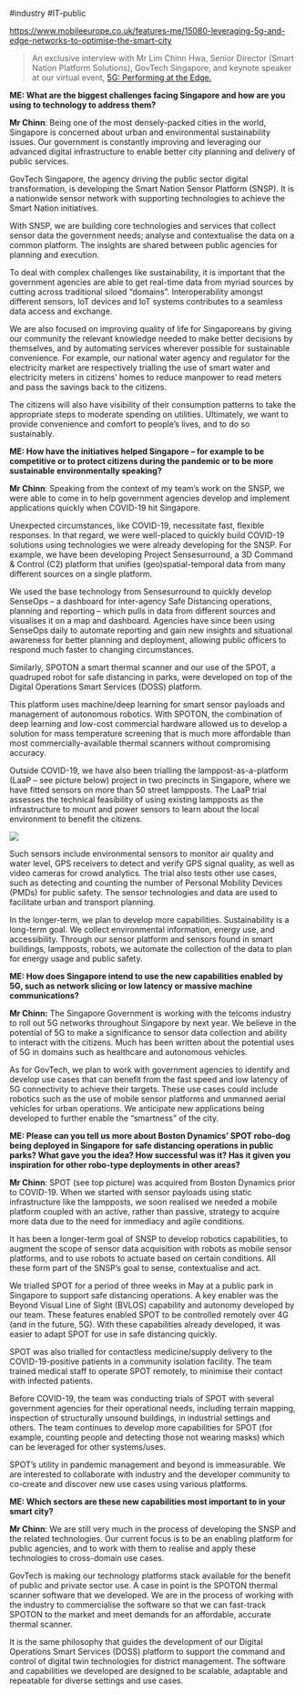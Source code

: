 #industry  #IT-public 

https://www.mobileeurope.co.uk/features-me/15080-leveraging-5g-and-edge-networks-to-optimise-the-smart-city

> An exclusive interview with Mr Lim Chinn Hwa, Senior Director (Smart Nation Platform Solutions), GovTech Singapore, and keynote speaker at our virtual event, [5G: Performing at the Edge.](https://performing5g.com/)

**ME: What are the biggest challenges facing Singapore and how are you using to technology to address them?**

**Mr Chinn**: Being one of the most densely-packed cities in the world, Singapore is concerned about urban and environmental sustainability issues. Our government is constantly improving and leveraging our advanced digital infrastructure to enable better city planning and delivery of public services.

GovTech Singapore, the agency driving the public sector digital transformation, is developing the Smart Nation Sensor Platform (SNSP). It is a nationwide sensor network with supporting technologies to achieve the Smart Nation initiatives.

With SNSP, we are building core technologies and services that collect sensor data the government needs; analyse and contextualise the data on a common platform. The insights are shared between public agencies for planning and execution.

To deal with complex challenges like sustainability, it is important that the government agencies are able to get real-time data from myriad sources by cutting across traditional siloed “domains”. Interoperability amongst different sensors, IoT devices and IoT systems contributes to a seamless data access and exchange.

We are also focused on improving quality of life for Singaporeans by giving our community the relevant knowledge needed to make better decisions by themselves, and by automating services wherever possible for sustainable convenience. For example, our national water agency and regulator for the electricity market are respectively trialling the use of smart water and electricity meters in citizens’ homes to reduce manpower to read meters and pass the savings back to the citizens.

The citizens will also have visibility of their consumption patterns to take the appropriate steps to moderate spending on utilities. Ultimately, we want to provide convenience and comfort to people’s lives, and to do so sustainably.

**ME: How have the initiatives helped Singapore – for example to be competitive or to protect citizens during the pandemic or to be more sustainable environmentally speaking?**

**Mr Chinn**: Speaking from the context of my team’s work on the SNSP, we were able to come in to help government agencies develop and implement applications quickly when COVID-19 hit Singapore.

Unexpected circumstances, like COVID-19, necessitate fast, flexible responses. In that regard, we were well-placed to quickly build COVID-19 solutions using technologies we were already developing for the SNSP. For example, we have been developing Project Sensesurround, a 3D Command & Control (C2) platform that unifies (geo)spatial-temporal data from many different sources on a single platform.

We used the base technology from Sensesurround to quickly develop SenseOps – a dashboard for inter-agency Safe Distancing operations, planning and reporting – which pulls in data from different sources and visualises it on a map and dashboard. Agencies have since been using SenseOps daily to automate reporting and gain new insights and situational awareness for better planning and deployment, allowing public officers to respond much faster to changing circumstances.

Similarly, SPOTON a smart thermal scanner and our use of the SPOT, a quadruped robot for safe distancing in parks, were developed on top of the Digital Operations Smart Services (DOSS) platform.

This platform uses machine/deep learning for smart sensor payloads and management of autonomous robotics. With SPOTON, the combination of deep learning and low-cost commercial hardware allowed us to develop a solution for mass temperature screening that is much more affordable than most commercially-available thermal scanners without compromising accuracy.

Outside COVID-19, we have also been trialling the lamppost-as-a-platform (LaaP – see picture below) project in two precincts in Singapore, where we have fitted sensors on more than 50 street lampposts. The LaaP trial assesses the technical feasibility of using existing lampposts as the infrastructure to mount and power sensors to learn about the local environment to benefit the citizens.

![](https://www.mobileeurope.co.uk/images/2019/Countries/Singapore_smart_lamppost.jpg)

Such sensors include environmental sensors to monitor air quality and water level, GPS receivers to detect and verify GPS signal quality, as well as video cameras for crowd analytics. The trial also tests other use cases, such as detecting and counting the number of Personal Mobility Devices (PMDs) for public safety. The sensor technologies and data are used to facilitate urban and transport planning.

In the longer-term, we plan to develop more capabilities. Sustainability is a long-term goal. We collect environmental information, energy use, and accessibility. Through our sensor platform and sensors found in smart buildings, lampposts, robots, we automate the collection of the data to plan for energy usage and public safety.

**ME: How does Singapore intend to use the new capabilities enabled by 5G, such as network slicing or low latency or massive machine communications?**

**Mr Chinn:** The Singapore Government is working with the telcoms industry to roll out 5G networks throughout Singapore by next year. We believe in the potential of 5G to make a significance to sensor data collection and ability to interact with the citizens. Much has been written about the potential uses of 5G in domains such as healthcare and autonomous vehicles.

As for GovTech, we plan to work with government agencies to identify and develop use cases that can benefit from the fast speed and low latency of 5G connectivity to achieve their targets. These use cases could include robotics such as the use of mobile sensor platforms and unmanned aerial vehicles for urban operations. We anticipate new applications being developed to further enable the “smartness” of the city.

**ME: Please can you tell us more about Boston Dynamics’ SPOT robo-dog being deployed in Singapore for safe distancing operations in public parks? What gave you the idea? How successful was it? Has it given you inspiration for other robo-type deployments in other areas?**

**Mr Chinn**: SPOT (see top picture) was acquired from Boston Dynamics prior to COVID-19. When we started with sensor payloads using static infrastructure like the lampposts, we soon realised we needed a mobile platform coupled with an active, rather than passive, strategy to acquire more data due to the need for immediacy and agile conditions.

It has been a longer-term goal of SNSP to develop robotics capabilities, to augment the scope of sensor data acquisition with robots as mobile sensor platforms, and to use robots to actuate based on certain conditions. All these form part of the SNSP’s goal to sense, contextualise and act.

We trialled SPOT for a period of three weeks in May at a public park in Singapore to support safe distancing operations. A key enabler was the Beyond Visual Line of Sight (BVLOS) capability and autonomy developed by our team. These features enabled SPOT to be controlled remotely over 4G (and in the future, 5G). With these capabilities already developed, it was easier to adapt SPOT for use in safe distancing quickly.

SPOT was also trialled for contactless medicine/supply delivery to the COVID-19-positive patients in a community isolation facility. The team trained medical staff to operate SPOT remotely, to minimise their contact with infected patients.

Before COVID-19, the team was conducting trials of SPOT with several government agencies for their operational needs, including terrain mapping, inspection of structurally unsound buildings, in industrial settings and others. The team continues to develop more capabilities for SPOT (for example, counting people and detecting those not wearing masks) which can be leveraged for other systems/uses.

SPOT’s utility in pandemic management and beyond is immeasurable. We are interested to collaborate with industry and the developer community to co-create and discover new use cases using various platforms.

**ME: Which sectors are these new capabilities most important to in your smart city?**

**Mr Chinn**: We are still very much in the process of developing the SNSP and the related technologies. Our current focus is to be an enabling platform for public agencies, and to work with them to realise and apply these technologies to cross-domain use cases.

GovTech is making our technology platforms stack available for the benefit of public and private sector use. A case in point is the SPOTON thermal scanner software that we developed. We are in the process of working with the industry to commercialise the software so that we can fast-track SPOTON to the market and meet demands for an affordable, accurate thermal scanner.

It is the same philosophy that guides the development of our Digital Operations Smart Services (DOSS) platform to support the command and control of digital twin technologies for district management. The software and capabilities we developed are designed to be scalable, adaptable and repeatable for diverse settings and use cases.